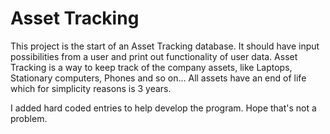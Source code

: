 # Asset Tracking 
This project is the start of an Asset Tracking database. It should have input possibilities from a user and print out
functionality of user data.
Asset Tracking is a way to keep track of the company assets, like Laptops, Stationary computers, Phones and so
on...
All assets have an end of life which for simplicity reasons is 3 years.

I added hard coded entries to help develop the program. 
Hope that's not a problem. 
